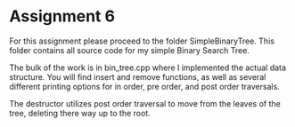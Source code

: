 # Assignment 6

For this assignment please proceed to the folder SimpleBinaryTree.
This folder contains all source code for my simple Binary Search Tree.

The bulk of the work is in bin_tree.cpp where I implemented the actual data structure.
You will find insert and remove functions, as well as several different printing options
for in order, pre order, and post order traversals.

The destructor utilizes post order traversal to move from the leaves of the tree,
deleting there way up to the root.

